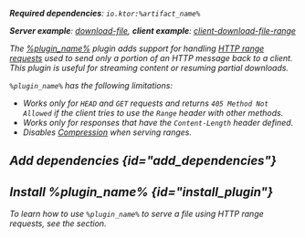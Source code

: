 [//]: # (title: Partial content)

<var name="artifact_name" value="ktor-server-partial-content"/>
<var name="package_name" value="io.ktor.server.plugins.partialcontent"/>
<var name="plugin_name" value="PartialContent"/>

<tldr>
<p>
<b>Required dependencies</b>: <code>io.ktor:%artifact_name%</code>
</p>
<p>
<b>Server example</b>:
<a href="https://github.com/ktorio/ktor-documentation/tree/%ktor_version%/codeSnippets/snippets/download-file">download-file</a>,
<b>client example</b>:
<a href="https://github.com/ktorio/ktor-documentation/tree/%ktor_version%/codeSnippets/snippets/client-download-file-range">client-download-file-range</a>
</p>
<include from="lib.topic" element-id="native_server_supported"/>
</tldr>

The [%plugin_name%](https://api.ktor.io/ktor-server/ktor-server-plugins/ktor-server-partial-content/io.ktor.server.plugins.partialcontent/-partial-content.html) plugin adds support for handling [HTTP range requests](https://developer.mozilla.org/en-US/docs/Web/HTTP/Range_requests) used to send only a portion of an HTTP message back to a client. This plugin is useful for streaming content or resuming partial downloads.

`%plugin_name%` has the following limitations:
- Works only for `HEAD` and `GET` requests and returns `405 Method Not Allowed` if the client tries to use the `Range` header with other methods.
- Works only for responses that have the `Content-Length` header defined.
- Disables [Compression](server-compression.md) when serving ranges.


## Add dependencies {id="add_dependencies"}

<include from="lib.topic" element-id="add_ktor_artifact_intro"/>
<include from="lib.topic" element-id="add_ktor_artifact"/>

## Install %plugin_name% {id="install_plugin"}

<include from="lib.topic" element-id="install_plugin"/>
<include from="lib.topic" element-id="install_plugin_route"/>

To learn how to use `%plugin_name%` to serve a file using HTTP range requests, see the [](server-responses.md#file) section.
